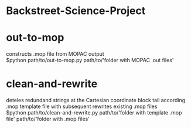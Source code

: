 # Backstreet-Science-Project
# out-to-mop
constructs .mop file from MOPAC output  
$python path/to/out-to-mop.py path/to/'folder with MOPAC .out files'
# clean-and-rewrite
deteles redundand strings at the Cartesian coordinate block tail according .mop template file with subsequent rewrites existing .mop files  
$python path/to/clean-and-rewrite.py path/to/'folder with template .mop file' path/to/'folder with .mop files'